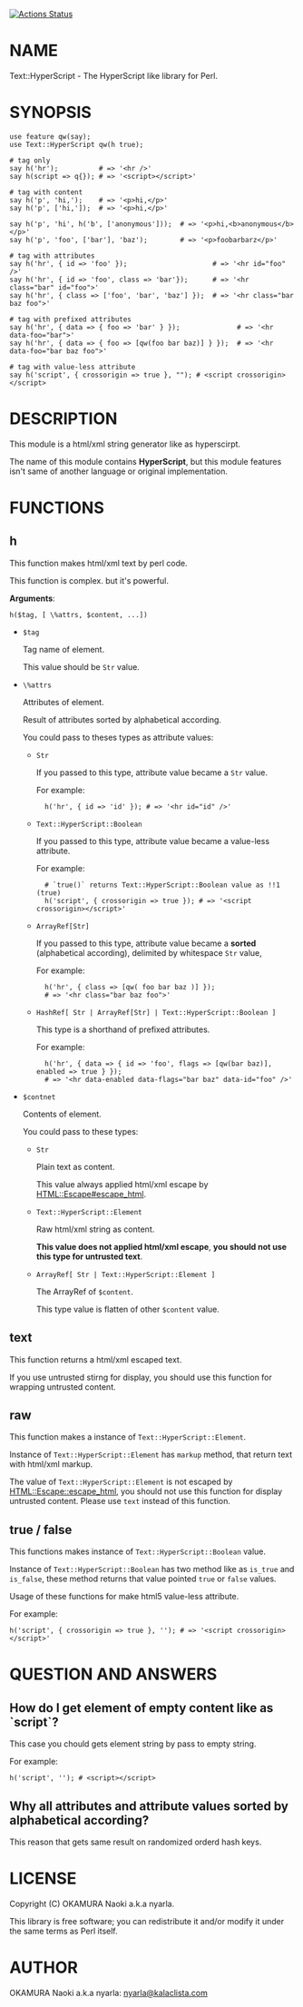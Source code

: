 [![Actions Status](https://github.com/nyarla/p5-Text-HyperScript/actions/workflows/test.yml/badge.svg)](https://github.com/nyarla/p5-Text-HyperScript/actions)
# NAME

Text::HyperScript - The HyperScript like library for Perl.

# SYNOPSIS

    use feature qw(say);
    use Text::HyperScript qw(h true);

    # tag only
    say h('hr');          # => '<hr />'
    say h(script => q{}); # => '<script></script>'

    # tag with content
    say h('p', 'hi,');    # => '<p>hi,</p>'
    say h('p', ['hi,']);  # => '<p>hi,</p>'

    say h('p', 'hi', h('b', ['anonymous']));  # => '<p>hi,<b>anonymous</b></p>'
    say h('p', 'foo', ['bar'], 'baz');        # => '<p>foobarbarz</p>'

    # tag with attributes
    say h('hr', { id => 'foo' });                     # => '<hr id="foo" />'
    say h('hr', { id => 'foo', class => 'bar'});      # => '<hr class="bar" id="foo">'
    say h('hr', { class => ['foo', 'bar', 'baz'] });  # => '<hr class="bar baz foo">' 

    # tag with prefixed attributes
    say h('hr', { data => { foo => 'bar' } });              # => '<hr data-foo="bar">'
    say h('hr', { data => { foo => [qw(foo bar baz)] } });  # => '<hr data-foo="bar baz foo">'

    # tag with value-less attribute
    say h('script', { crossorigin => true }, ""); # <script crossorigin></script>

# DESCRIPTION

This module is a html/xml string generator like as hyperscirpt.

The name of this module contains **HyperScript**,
but this module features isn't same of another language or original implementation.

# FUNCTIONS

## h

This function makes html/xml text by perl code. 

This function is complex. but it's powerful.

**Arguments**:

    h($tag, [ \%attrs, $content, ...])

- `$tag`

    Tag name of element.

    This value should be `Str` value.

- `\%attrs` 

    Attributes of element.

    Result of attributes sorted by alphabetical according.

    You could pass to theses types as attribute values:

    - `Str`

        If you passed to this type, attribute value became a `Str` value.

        For example:

            h('hr', { id => 'id' }); # => '<hr id="id" />'

    - `Text::HyperScript::Boolean`

        If you passed to this type, attribute value became a value-less attribute.

        For example:

            # `true()` returns Text::HyperScript::Boolean value as !!1 (true)
            h('script', { crossorigin => true }); # => '<script crossorigin></script>'

    - `ArrayRef[Str]`

        If you passed to this type, attribute value became a **sorted** (alphabetical according),
        delimited by whitespace `Str` value,

        For example:

            h('hr', { class => [qw( foo bar baz )] });
            # => '<hr class="bar baz foo">'

    - `HashRef[ Str | ArrayRef[Str] | Text::HyperScript::Boolean ]`

        This type is a shorthand of prefixed attributes.

        For example:

            h('hr', { data => { id => 'foo', flags => [qw(bar baz)], enabled => true } });
            # => '<hr data-enabled data-flags="bar baz" data-id="foo" />'

- `$contnet`

    Contents of element.

    You could pass to these types:

    - `Str`

        Plain text as content.

        This value always applied html/xml escape by [HTML::Escape#escape\_html](https://metacpan.org/pod/HTML%3A%3AEscape%23escape_html).

    - `Text::HyperScript::Element`

        Raw html/xml string as content.

        **This value does not applied html/xml escape**,
        **you should not use this type for untrusted text**.

    - `ArrayRef[ Str | Text::HyperScript::Element ]`

        The ArrayRef of `$content`.

        This type value is flatten of other `$content` value.

## text

This function returns a html/xml escaped text.

If you use untrusted stirng for display,
you should use this function for wrapping untrusted content.

## raw

This function makes a instance of `Text::HyperScript::Element`.

Instance of `Text::HyperScript::Element` has `markup` method,
that return text with html/xml markup.

The value of `Text::HyperScript::Element` is not escaped by [HTML::Escape::escape\_html](https://metacpan.org/pod/HTML%3A%3AEscape%3A%3Aescape_html),
you should not use this function for display untrusted content. 
Please use `text` instead of this function.

## true / false

This functions makes instance of `Text::HyperScript::Boolean` value.

Instance of `Text::HyperScript::Boolean` has two method like as `is_true` and `is_false`,
these method returns that value pointed `true` or `false` values.

Usage of these functions for make html5 value-less attribute.

For example:

    h('script', { crossorigin => true }, ''); # => '<script crossorigin></script>'

# QUESTION AND ANSWERS

## How do I get element of empty content like as \`script\`?

This case you chould gets element string by pass to empty string.

For example:

    h('script', ''); # <script></script>

## Why all attributes and attribute values sorted by alphabetical according?

This reason that gets same result on randomized orderd hash keys. 

# LICENSE

Copyright (C) OKAMURA Naoki a.k.a nyarla.

This library is free software; you can redistribute it and/or modify
it under the same terms as Perl itself.

# AUTHOR

OKAMURA Naoki a.k.a nyarla: <nyarla@kalaclista.com>
